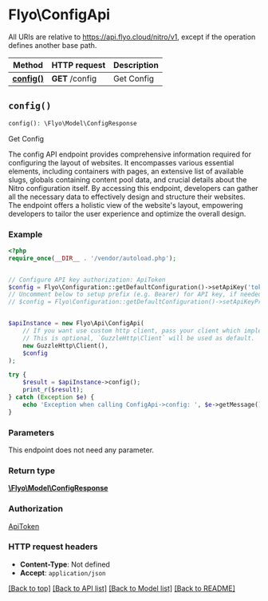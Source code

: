 # Flyo\ConfigApi

All URIs are relative to https://api.flyo.cloud/nitro/v1, except if the operation defines another base path.

| Method | HTTP request | Description |
| ------------- | ------------- | ------------- |
| [**config()**](ConfigApi.md#config) | **GET** /config | Get Config |


## `config()`

```php
config(): \Flyo\Model\ConfigResponse
```

Get Config

The config API endpoint provides comprehensive information required for configuring the layout of websites. It encompasses various essential elements, including containers with pages, an extensive list of available slugs, globals containing content pool data, and crucial details about the Nitro configuration itself. By accessing this endpoint, developers can gather all the necessary data to effectively design and structure their websites. The endpoint offers a holistic view of the website's layout, empowering developers to tailor the user experience and optimize the overall design.

### Example

```php
<?php
require_once(__DIR__ . '/vendor/autoload.php');


// Configure API key authorization: ApiToken
$config = Flyo\Configuration::getDefaultConfiguration()->setApiKey('token', 'YOUR_API_KEY');
// Uncomment below to setup prefix (e.g. Bearer) for API key, if needed
// $config = Flyo\Configuration::getDefaultConfiguration()->setApiKeyPrefix('token', 'Bearer');


$apiInstance = new Flyo\Api\ConfigApi(
    // If you want use custom http client, pass your client which implements `GuzzleHttp\ClientInterface`.
    // This is optional, `GuzzleHttp\Client` will be used as default.
    new GuzzleHttp\Client(),
    $config
);

try {
    $result = $apiInstance->config();
    print_r($result);
} catch (Exception $e) {
    echo 'Exception when calling ConfigApi->config: ', $e->getMessage(), PHP_EOL;
}
```

### Parameters

This endpoint does not need any parameter.

### Return type

[**\Flyo\Model\ConfigResponse**](../Model/ConfigResponse.md)

### Authorization

[ApiToken](../../README.md#ApiToken)

### HTTP request headers

- **Content-Type**: Not defined
- **Accept**: `application/json`

[[Back to top]](#) [[Back to API list]](../../README.md#endpoints)
[[Back to Model list]](../../README.md#models)
[[Back to README]](../../README.md)
